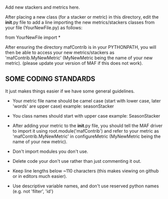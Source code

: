Add new stackers and metrics here. 

After placing a new class (for a stacker or metric) in this directory, edit the 
__init__.py file to add a line importing the new metrics/stackers classes from your 
file (YourNewFile.py) as follows: 

from YourNewFile import *

After ensuring the directory mafContrib is in your PYTHONPATH, you will then be
able to access your new metrics/stackers as 
'mafContrib.MyNewMetric' (MyNewMetric being the name of your new metric). 
   (please update your version of MAF if this does not work). 


SOME CODING STANDARDS 
---------------------
It just makes things easier if we have some general guidelines. 

- Your metric file name should be camel case (start with lower case, later 'words' are upper case)
   example: seasonStacker
- You class names should start with upper case
   example: SeasonStacker
- After adding your metric to the __init__.py file, you should tell the MAF driver to import it using
  root.module('mafContrib')
  and refer to your metric as 'mafContrib.MyNewMetric' in configureMetric (MyNewMetric being the name 
   of your new metric). 

- Don't import modules you don't use. 
- Delete code your don't use rather than just commenting it out. 
- Keep line lengths below ~110 characters (this makes viewing on github or in editors much easier).
- Use descriptive variable names, and don't use reserved python names (e.g. not 'filter', 'id')


